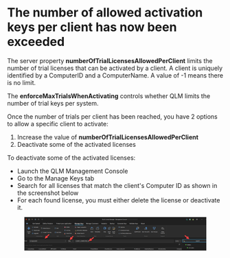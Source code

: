 # The number of allowed activation keys per client has now been exceeded

The server property **numberOfTrialLicensesAllowedPerClient** limits the number of trial licenses that can be activated by a client. A client is uniquely identified by a ComputerID and a ComputerName. A value of -1 means there is no limit.

The **enforceMaxTrialsWhenActivating** controls whether QLM limits the number of trial keys per system.&#x20;

Once the number of trials per client has been reached, you have 2 options to allow a specific client to activate:

1. Increase the value of **numberOfTrialLicensesAllowedPerClient**&#x20;
2. Deactivate some of the activated licenses

To deactivate some of the activated licenses:

* Launch the QLM Management Console
* Go to the Manage Keys tab
* Search for all licenses that match the client's Computer ID as shown in the screenshot below
* For each found license, you must either delete the license or deactivate it.



<figure><img src="../.gitbook/assets/image (1).png" alt=""><figcaption></figcaption></figure>
